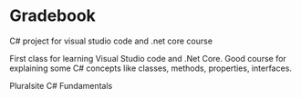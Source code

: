 # Gradebook
C# project for visual studio code and .net core course

First class for learning Visual Studio code and .Net Core.
Good course for explaining some C# concepts like classes, methods, properties, interfaces.

Pluralsite
C# Fundamentals
